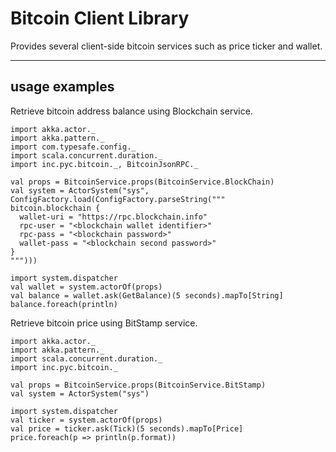 # Bitcoin Client Library

Provides several client-side bitcoin services such as price ticker and wallet.

----
## usage examples

Retrieve bitcoin address balance using Blockchain service.

    import akka.actor._
    import akka.pattern._
    import com.typesafe.config._
    import scala.concurrent.duration._
    import inc.pyc.bitcoin._, BitcoinJsonRPC._
    
    val props = BitcoinService.props(BitcoinService.BlockChain)
    val system = ActorSystem("sys", ConfigFactory.load(ConfigFactory.parseString("""
    bitcoin.blockchain {
      wallet-uri = "https://rpc.blockchain.info"
      rpc-user = "<blockchain wallet identifier>"
      rpc-pass = "<blockchain password>"
      wallet-pass = "<blockchain second password>"
    }
    """)))
    
    import system.dispatcher
    val wallet = system.actorOf(props)
    val balance = wallet.ask(GetBalance)(5 seconds).mapTo[String]
    balance.foreach(println)

Retrieve bitcoin price using BitStamp service.

    import akka.actor._
    import akka.pattern._
    import scala.concurrent.duration._
    import inc.pyc.bitcoin._
    
    val props = BitcoinService.props(BitcoinService.BitStamp)
    val system = ActorSystem("sys")
    
    import system.dispatcher
    val ticker = system.actorOf(props)
    val price = ticker.ask(Tick)(5 seconds).mapTo[Price]
    price.foreach(p => println(p.format))
